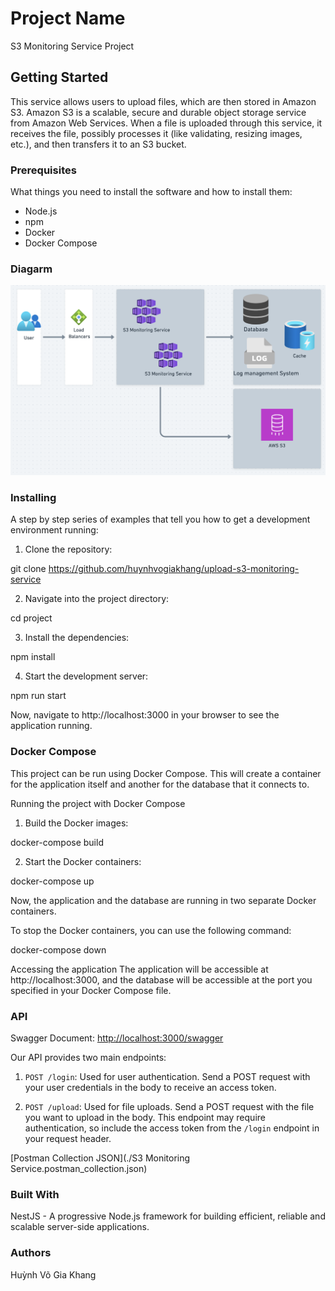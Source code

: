 # Project Name
S3 Monitoring Service Project

## Getting Started

This service allows users to upload files, which are then stored in Amazon S3. Amazon S3 is a scalable, secure and durable object storage service from Amazon Web Services. When a file is uploaded through this service, it receives the file, possibly processes it (like validating, resizing images, etc.), and then transfers it to an S3 bucket.

### Prerequisites

What things you need to install the software and how to install them:

- Node.js
- npm
- Docker
- Docker Compose

### Diagarm 

![Diagram of the project architecture](./diagram.png)

### Installing

A step by step series of examples that tell you how to get a development environment running:

1. Clone the repository:

git clone https://github.com/huynhvogiakhang/upload-s3-monitoring-service

2. Navigate into the project directory:

cd project

3. Install the dependencies:

npm install

4. Start the development server:

npm run start

Now, navigate to http://localhost:3000 in your browser to see the application running.

###  Docker Compose

This project can be run using Docker Compose. This will create a container for the application itself and another for the database that it connects to.

Running the project with Docker Compose

1. Build the Docker images:

docker-compose build

2. Start the Docker containers:

docker-compose up


Now, the application and the database are running in two separate Docker containers.

To stop the Docker containers, you can use the following command:

docker-compose down

Accessing the application
The application will be accessible at http://localhost:3000, and the database will be accessible at the port you specified in your Docker Compose file.

### API

Swagger Document: [http://localhost:3000/swagger](http://localhost:3000/swagger)

Our API provides two main endpoints:

1. `POST /login`: Used for user authentication. Send a POST request with your user credentials in the body to receive an access token.

2. `POST /upload`: Used for file uploads. Send a POST request with the file you want to upload in the body. This endpoint may require authentication, so include the access token from the `/login` endpoint in your request header.

[Postman Collection JSON](./S3 Monitoring Service.postman_collection.json)

### Built With
NestJS - A progressive Node.js framework for building efficient, reliable and scalable server-side applications.

### Authors
Huỳnh Võ Gia Khang






